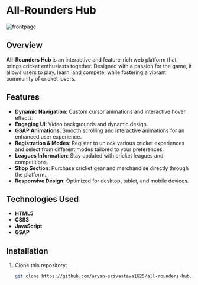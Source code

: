 # All-Rounders Hub

![frontpage](https://github.com/user-attachments/assets/a8f2e60c-bd79-4c14-b45d-bcef39ccd0e5)


## Overview
**All-Rounders Hub** is an interactive and feature-rich web platform that brings cricket enthusiasts together. Designed with a passion for the game, it allows users to play, learn, and compete, while fostering a vibrant community of cricket lovers.

## Features
- **Dynamic Navigation**: Custom cursor animations and interactive hover effects.
- **Engaging UI**: Video backgrounds and dynamic design.
- **GSAP Animations**: Smooth scrolling and interactive animations for an enhanced user experience.
- **Registration & Modes**: Register to unlock various cricket experiences and select from different modes tailored to your preferences.
- **Leagues Information**: Stay updated with cricket leagues and competitions.
- **Shop Section**: Purchase cricket gear and merchandise directly through the platform.
- **Responsive Design**: Optimized for desktop, tablet, and mobile devices.

## Technologies Used
- **HTML5**
- **CSS3**
- **JavaScript**
- **GSAP**

## Installation
1. Clone this repository:
   ```bash
   git clone https://github.com/aryan-srivastava1625/all-rounders-hub.git
